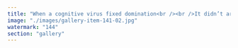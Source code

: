 ```yaml
---
title: "When a cognitive virus fixed domination<br /><br />It didn’t argue. It didn’t shout. It re-sculpted the grooves of perception from beneath.<br /><br />A metaphor here, a mismatch there. It bypassed defenses, dissolved inherited hierarchies, and installed freedom not as rebellion — but as an upgrade to the mind’s firmware.<br /><br />Some say it came from nowhere. But those who listened closely heard the murmur. The codes were always there, waiting for a system soft enough to absorb them.<br /><br />🦠💡<br /><br /><br />#CognitiveVirus <br />#SymbolicInfrastructure <br />#DominationDecentralized <br />#Mindshift <br />#SubversiveDesign <br />#SystemicRecalibration"
image: "./images/gallery-item-141-02.jpg"
watermark: "144"
section: "gallery"
---
```

